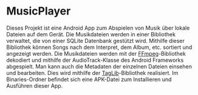 # MusicPlayer

Dieses Projekt ist eine Android App zum Abspielen von Musik über lokale Dateien auf dem Gerät. Die Musikdateien werden in einer Bibliothek verwaltet, die von einer SQLite Datenbank gestützt wird. Mithilfe dieser Bibliothek können Songs nach dem Interpret, dem Album, etc. sortiert und angezeigt werden. Die Musikdateien werden mit der [FFmpeg](https://www.ffmpeg.org/)-Bibliothek dekodiert und mithilfe der AudioTrack-Klasse des Android Frameworks abgespielt. Man kann auch die Metadaten der einzelnen Dateien einsehen und bearbeiten. Dies wird mithilfe der [TagLib](http://taglib.org/)-Bibliothek realisiert.
Im Binaries-Ordner befindet sich eine APK-Datei zum Installieren und Ausführen dieser App.
